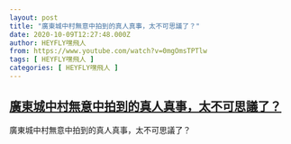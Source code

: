 ```yaml
---
layout: post
title: "廣東城中村無意中拍到的真人真事，太不可思議了？"
date: 2020-10-09T12:27:48.000Z
author: HEYFLY嘿飛人
from: https://www.youtube.com/watch?v=0mgOmsTPTlw
tags: [ HEYFLY嘿飛人 ]
categories: [ HEYFLY嘿飛人 ]
---
```

<!--1602246468000-->
[廣東城中村無意中拍到的真人真事，太不可思議了？](https://www.youtube.com/watch?v=0mgOmsTPTlw)
------

<div>
廣東城中村無意中拍到的真人真事，太不可思議了？
</div>
